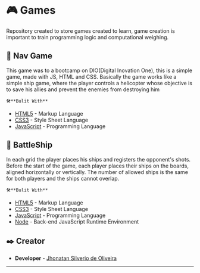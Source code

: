 # 🎮 Games

Repository created to store games created to learn, game creation is important to train programming logic and computational weighing.

## 🚀 Nav Game

This game was to a bootcamp on DIO(Digital Inovation One), this is a simple game, made with JS, HTML and CSS. Basically the game works like a simple ship game, where the player controls a helicopter whose objective is to save his allies and prevent the enemies from destroying him

    🛠️**Bulit With**

* [HTML5](https://developer.mozilla.org/en-US/docs/Glossary/HTML5) - Markup Language
* [CSS3](https://developer.mozilla.org/en-US/docs/Web/CSS) - Style Sheet Language
* [JavaScript](https://developer.mozilla.org/en-US/docs/Web/JavaScript) - Programming Language

## 🚢 BattleShip

In each grid the player places his ships and registers the opponent's shots. Before the start of the game, each player places their ships on the boards, aligned horizontally or vertically. The number of allowed ships is the same for both players and the ships cannot overlap.

    🛠️**Bulit With**

* [HTML5](https://developer.mozilla.org/en-US/docs/Glossary/HTML5) - Markup Language
* [CSS3](https://developer.mozilla.org/en-US/docs/Web/CSS) - Style Sheet Language
* [JavaScript](https://developer.mozilla.org/en-US/docs/Web/JavaScript) - Programming Language
* [Node](https://nodejs.org/en/docs/) - Back-end JavaScript Runtime Environment

## ✒️ Creator

* **Developer** - [Jhonatan Silverio de Oliveira](https://github.com/Jh0wjso)

---
